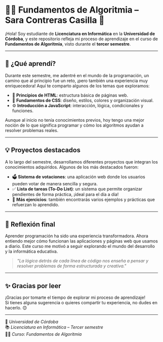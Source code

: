 # 👩‍💻 Fundamentos de Algoritmia – Sara Contreras Casilla 📘

¡Hola! Soy estudiante de **Licenciatura en Informática** en la **Universidad de Córdoba**, y este repositorio refleja mi proceso de aprendizaje en el curso de **Fundamentos de Algoritmia**, visto durante el **tercer semestre**.

---

## 🌱 ¿Qué aprendí?

Durante este semestre, me adentré en el mundo de la programación, un camino que al principio fue un reto, ¡pero también una experiencia muy enriquecedora! Aquí te comparto algunos de los temas que exploramos:

- 🧩 **Principios de HTML**: estructura básica de páginas web.
- 🎨 **Fundamentos de CSS**: diseño, estilos, colores y organización visual.
- ⚙️ **Introducción a JavaScript**: interacción, lógica, condicionales y funciones.

Aunque al inicio no tenía conocimientos previos, hoy tengo una mejor noción de lo que significa programar y cómo los algoritmos ayudan a resolver problemas reales.

---

## 💡 Proyectos destacados

A lo largo del semestre, desarrollamos diferentes proyectos que integran los conocimientos adquiridos. Algunos de los más destacados fueron:

- 🗳️ **Sistema de votaciones**: una aplicación web donde los usuarios pueden votar de manera sencilla y segura.
- ✅ **Lista de tareas (To-Do List)**: un sistema que permite organizar pendientes de forma práctica, ¡ideal para el día a día!
- 📁 **Más ejercicios**: también encontrarás varios ejemplos y prácticas que refuerzan lo aprendido.

---

## 🧠 Reflexión final

Aprender programación ha sido una experiencia transformadora. Ahora entiendo mejor cómo funcionan las aplicaciones y páginas web que usamos a diario. Este curso me motivó a seguir explorando el mundo del desarrollo y la informática educativa.

> _"La lógica detrás de cada línea de código nos enseña a pensar y resolver problemas de forma estructurada y creativa."_

---

## ✨ Gracias por leer

¡Gracias por tomarte el tiempo de explorar mi proceso de aprendizaje!  
Si tienes alguna sugerencia o quieres compartir tu experiencia, no dudes en hacerlo. 😊

---

📌 *Universidad de Córdoba*  
📚 *Licenciatura en Informática – Tercer semestre*  
👩‍🎓 *Curso: Fundamentos de Algoritmia*
